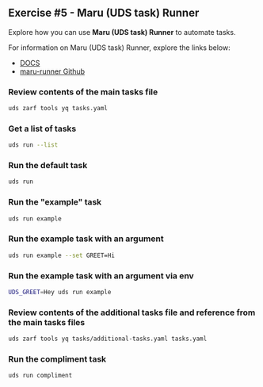 ## Exercise #5 - Maru (UDS task) Runner

Explore how you can use **Maru (UDS task) Runner** to automate tasks.

For information on Maru (UDS task) Runner, explore the links below:
- [DOCS](https://uds.defenseunicorns.com/reference/cli/uds-runner/)
- [maru-runner Github](https://github.com/defenseunicorns/maru-runner)

### Review contents of the main tasks file

```sh
uds zarf tools yq tasks.yaml
```

### Get a list of tasks

```sh
uds run --list
```

### Run the default task

```sh
uds run
```

### Run the "example" task

```sh
uds run example
```

### Run the example task with an argument

```sh
uds run example --set GREET=Hi
```

### Run the example task with an argument via env

```sh
UDS_GREET=Hey uds run example
```

### Review contents of the additional tasks file and reference from the main tasks files

```sh
uds zarf tools yq tasks/additional-tasks.yaml tasks.yaml
```

### Run the compliment task

```sh
uds run compliment
```
